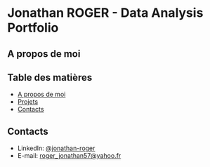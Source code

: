 # Jonathan ROGER -  Data Analysis Portfolio

## A propos de moi 

## Table des matières
- [A propos de moi](#a-propos-de-moi)
- [Projets](#projets)
- [Contacts](#contacts)

## Contacts
- LinkedIn: [@jonathan-roger](https://www.linkedin.com/in/jonathan-roger-43400aab/)
- E-mail: roger_jonathan57@yahoo.fr
